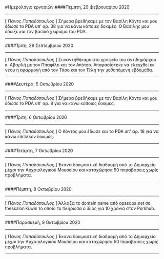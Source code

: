 #Ημερολόγιο εργασιών
####Πέμπτη, 20 Φεβρουαρίου 2020
***
[ _Πάνος Παπαδόπουλος_ ]
Σήμερα βρεθήκαμε με τον Βασίλη Κόντο και μου έδωσε το PDA υπ' αρ. 38 για να κάνω κάποιες δοκιμές. Ο Βασίλης μου έδειξε και τον βασικό χειρισμό του PDA.
***

####Τρίτη, 29 Σεπτεμβρίου 2020
***
[ _Πάνος Παπαδόπουλος_ ]
Συναντηθήκαμε στο γραφείο του αντιδημάρχου κ. Αβαρλή με τον Ππαφίλη και τον Απότσο. Αποφασίστηκε να ελεγχθεί εκ νέου η εφαρμογή από τον Τάσο και τον Τέλη την μεθεπόμενη εβδομάδα.
***

####Δευτέρα, 5 Οκτωβρίου 2020
***
[ _Πάνος Παπαδόπουλος_ ]
Σήμερα βρεθήκαμε με τον Βασίλη Κόντο και μου έδωσε το PDA υπ' αρ. 8 για να κάνω κάποιες δοκιμές.
***

####Τρίτη, 6 Οκτωβρίου 2020
***
[ _Πάνος Παπαδόπουλος_ ]
Ο Κόντος μου έδωσε και το PDA υπ' αρ. 18 για να κάνω επιπλέον δοκιμές.
***

####Τετάρτη, 7 Οκτωβρίου 2020
***
[ _Πάνος Παπαδόπουλος_ ]
Έκανα δοκιμαστική διαδρομή από το Δημαρχείο μέχρι την Αρχαιολογικού Μουσείου και καταχώρησα 50 παραβάσεις χωρίς προβλήματα.
***

####Πέμπτη, 8 Οκτωβρίου 2020
***
[ _Πάνος Παπαδόπουλος_ ]
Άλλαξα το domain name από opasopa.net σε thessaloniki.win το οποίο το πλήρωσα ο ίδιος για 10 χρόνια στον Porkhub.
***

####Παρασκευή, 9 Οκτωβρίου 2020
***
[ _Πάνος Παπαδόπουλος_ ]
Έκανα δοκιμαστική διαδρομή από το Δημαρχείο μέχρι την Αρχαιολογικού Μουσείου και καταχώρησα 50 παραβάσεις χωρίς προβλήματα.
***
